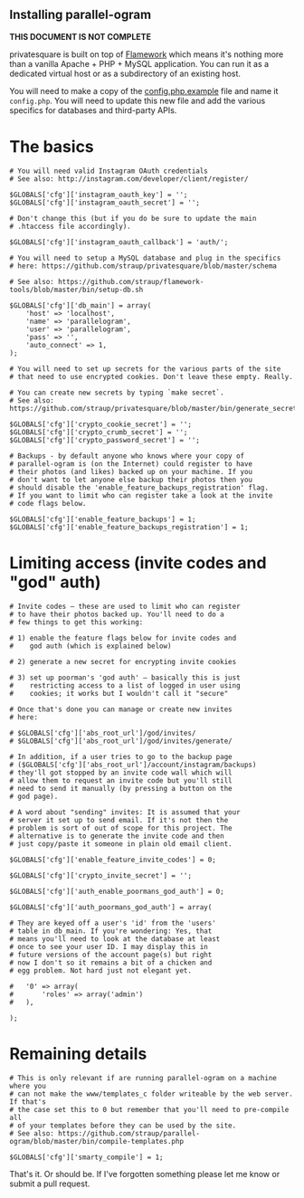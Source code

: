 Installing parallel-ogram
--

**THIS DOCUMENT IS NOT COMPLETE**

privatesquare is built on top of [Flamework](https://github.com/exflickr/flamework) which means it's nothing more
than a vanilla Apache + PHP + MySQL application. You can run it as a dedicated
virtual host or as a subdirectory of an existing host.

You will need to make a copy of the [config.php.example](https://github.com/straup/parallel-ogram/blob/master/www/include/config.php.example) file and name it
`config.php`. You will need to update this new file and add the various
specifics for databases and third-party APIs.

The basics
===

	# You will need valid Instagram OAuth credentials
	# See also: http://instagram.com/developer/client/register/

	$GLOBALS['cfg']['instagram_oauth_key'] = '';
	$GLOBALS['cfg']['instagram_oauth_secret'] = '';
	
	# Don't change this (but if you do be sure to update the main
	# .htaccess file accordingly).
	
	$GLOBALS['cfg']['instagram_oauth_callback'] = 'auth/';

	# You will need to setup a MySQL database and plug in the specifics
	# here: https://github.com/straup/privatesquare/blob/master/schema

	# See also: https://github.com/straup/flamework-tools/blob/master/bin/setup-db.sh

	$GLOBALS['cfg']['db_main'] = array(
		'host' => 'localhost',
		'name' => 'parallelogram',
		'user' => 'parallelogram',
		'pass' => '',
		'auto_connect' => 1,
	);

	# You will need to set up secrets for the various parts of the site
	# that need to use encrypted cookies. Don't leave these empty. Really.

	# You can create new secrets by typing `make secret`.
	# See also: https://github.com/straup/privatesquare/blob/master/bin/generate_secret.php

	$GLOBALS['cfg']['crypto_cookie_secret'] = '';
	$GLOBALS['cfg']['crypto_crumb_secret'] = '';
	$GLOBALS['cfg']['crypto_password_secret'] = '';

	# Backups - by default anyone who knows where your copy of
	# parallel-ogram is (on the Internet) could register to have
	# their photos (and likes) backed up on your machine. If you
	# don't want to let anyone else backup their photos then you
	# should disable the 'enable_feature_backups_registration' flag.
	# If you want to limit who can register take a look at the invite
	# code flags below.

	$GLOBALS['cfg']['enable_feature_backups'] = 1;
	$GLOBALS['cfg']['enable_feature_backups_registration'] = 1;

Limiting access (invite codes and "god" auth)
===

	# Invite codes – these are used to limit who can register
	# to have their photos backed up. You'll need to do a
	# few things to get this working:

	# 1) enable the feature flags below for invite codes and
	#    god auth (which is explained below)

	# 2) generate a new secret for encrypting invite cookies

	# 3) set up poorman's 'god auth' – basically this is just
	#    restricting access to a list of logged in user using
	#    cookies; it works but I wouldn't call it "secure"

	# Once that's done you can manage or create new invites
	# here:

	# $GLOBALS['cfg']['abs_root_url']/god/invites/
	# $GLOBALS['cfg']['abs_root_url']/god/invites/generate/

	# In addition, if a user tries to go to the backup page
	# ($GLOBALS['cfg']['abs_root_url']/account/instagram/backups)
	# they'll got stopped by an invite code wall which will
	# allow them to request an invite code but you'll still
	# need to send it manually (by pressing a button on the
	# god page).

	# A word about "sending" invites: It is assumed that your
	# server it set up to send email. If it's not then the
	# problem is sort of out of scope for this project. The
	# alternative is to generate the invite code and then
	# just copy/paste it someone in plain old email client.
	
	$GLOBALS['cfg']['enable_feature_invite_codes'] = 0;

	$GLOBALS['cfg']['crypto_invite_secret'] = '';

	$GLOBALS['cfg']['auth_enable_poormans_god_auth'] = 0;

	$GLOBALS['cfg']['auth_poormans_god_auth'] = array(

	# They are keyed off a user's 'id' from the 'users'
	# table in db_main. If you're wondering: Yes, that
	# means you'll need to look at the database at least
	# once to see your user ID. I may display this in
	# future versions of the account page(s) but right
	# now I don't so it remains a bit of a chicken and
	# egg problem. Not hard just not elegant yet.

	#	'0' => array(
	#		'roles' => array('admin')
	#	),

	);

Remaining details
===

	# This is only relevant if are running parallel-ogram on a machine where you
	# can not make the www/templates_c folder writeable by the web server. If that's
	# the case set this to 0 but remember that you'll need to pre-compile all
	# of your templates before they can be used by the site.
	# See also: https://github.com/straup/parallel-ogram/blob/master/bin/compile-templates.php

	$GLOBALS['cfg']['smarty_compile'] = 1;

That's it. Or should be. If I've forgotten something please let me know or
submit a pull request.

